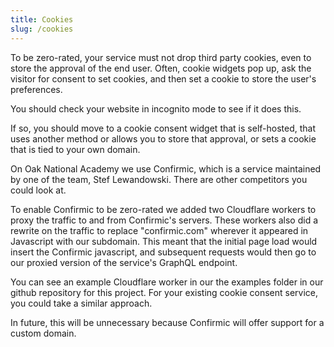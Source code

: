 ```yaml
---
title: Cookies
slug: /cookies
---
```


To be zero-rated, your service must not drop third party cookies, even to store the approval of the end user. Often, cookie widgets pop up, ask the visitor for consent to set cookies, and then set a cookie to store the user's preferences.

You should check your website in incognito mode to see if it does this.

If so, you should move to a cookie consent widget that is self-hosted, that uses another method or allows you to store that approval, or sets a cookie that is tied to your own domain.

On Oak National Academy we use Confirmic, which is a service maintained by one of the team, Stef Lewandowski. There are other competitors you could look at.

To enable Confirmic to be zero-rated we added two Cloudflare workers to proxy the traffic to and from Confirmic's servers. These workers also did a rewrite on the traffic to replace "confirmic.com" wherever it appeared in Javascript with our subdomain. This meant that the initial page load would insert the Confirmic javascript, and subsequent requests would then go to our proxied version of the service's GraphQL endpoint. 

You can see an example Cloudflare worker in our the examples folder in our github repository for this project. For your existing cookie consent service, you could take a similar approach.

In future, this will be unnecessary because Confirmic will offer support for a custom domain. 